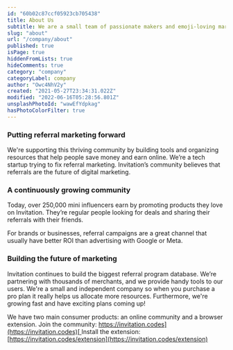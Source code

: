 ```yaml
---
id: "60b02c87ccf05923cb705438"
title: About Us
subtitle: We are a small team of passionate makers and emoji-loving marketers.
slug: "about"
url: "/company/about"
published: true
isPage: true
hiddenFromLists: true
hideComments: true
category: "company"
categoryLabel: company
author: "Owc4NhV2y"
created: "2021-05-27T23:34:31.022Z"
modified: "2022-06-16T05:28:56.801Z"
unsplashPhotoId: "wawEfYdpkag"
hasPhotoColorFilter: true
---
```

### Putting referral marketing forward

We're supporting this thriving community by building tools and organizing resources that help people save money and earn online. We’re a tech startup trying to fix referral marketing. Invitation’s community believes that referrals are the future of digital marketing.

### A continuously growing community

Today, over 250,000 mini influencers earn by promoting products they love on Invitation. They’re regular people looking for deals and sharing their referrals with their friends.

For brands or businesses, referral campaigns are a great channel that usually have better ROI than advertising with Google or Meta.

### Building the future of marketing

Invitation continues to build the biggest referral program database. We’re partnering with thousands of merchants, and we provide handy tools to our users. We're a small and independent company so when you purchase a pro plan it really helps us allocate more resources. Furthermore, we're growing fast and have exciting plans coming up!

We have two main consumer products: an online community and a browser extension. 
Join the community: [https://invitation.codes](https://invitation.codes)[ ](https://invitation.codes/people?source=about_page-------------------------------------)
Install the extension: [https://invitation.codes/extension](https://invitation.codes/extension)